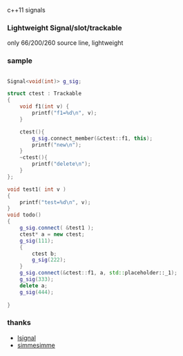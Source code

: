 c++11 signals
### Lightweight Signal/slot/trackable

only 66/200/260 source line, lightweight


### sample

```cpp

Signal<void(int)> g_sig;

struct ctest : Trackable
{
    void f1(int v) {
		printf("f1=%d\n", v);
	}

	ctest(){
		g_sig.connect_member(&ctest::f1, this);
		printf("new\n");
	}
	~ctest(){
		printf("delete\n");
	}
};

void test1( int v )
{
	printf("test=%d\n", v);
}
void todo()
{
	g_sig.connect( &test1 );
	ctest* a = new ctest;
	g_sig(111);
	{
		ctest b;
		g_sig(222);
	}
	g_sig.connect(&ctest::f1, a, std::placeholder::_1);
	g_sig(333);
	delete a;
	g_sig(444);
	
}

```

### thanks

* [lsignal](https://github.com/cpp11nullptr/lsignal) 
* [simmesimme](http://simmesimme.github.io/tutorials/2015/09/20/signal-slot) 
